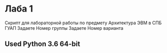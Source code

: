 # Лаба 1
Скрипт для лабораторной работы по предмету Архитектура ЭВМ в СПБ ГУАП
Задаете Номер группы
Задаете Номер варианта

## Used Python 3.6 64-bit
